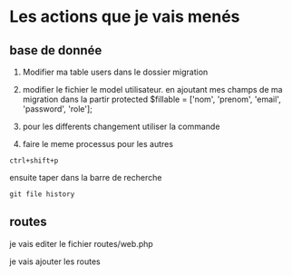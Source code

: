 # Les actions que je vais menés

## base de donnée

1. Modifier ma table users dans le dossier migration

2. modifier le fichier le model utilisateur.
en ajoutant mes champs de ma migration dans la partir   protected $fillable = ['nom', 'prenom', 'email', 'password', 'role'];

3. pour les differents changement utiliser la commande

4. faire le meme processus pour les autres

``` text
ctrl+shift+p
```

ensuite taper dans la barre de recherche

``` text
git file history
```

## routes

je vais editer le fichier routes/web.php

je vais ajouter les routes
